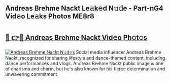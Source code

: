 ## Andreas Brehme Nackt Le𝚊k𝚎d N𝚞𝚍e - Part-nG4 Vid𝚎o Le𝚊ks Photos ME8r8

# <h2><a href="http://fb0ald.evod.top/?m=Andreas+Brehme+Nackt">🔗 👉🔴 Andreas Brehme Nackt Vid𝚎o Ph𝚘t𝚘s</a></h2>

[![Andreas Brehme Nackt N𝚞d𝚎s](https://i.imgur.com/8V9OHl7.gif)](http://fb0ald.evod.top/?m=Andreas+Brehme+Nackt)
Social media influencer Andreas Brehme Nackt, recognized for sharing lifestyle and dance-themed content, including dance performances and vlogs. Andreas Brehme Nackt public image is one of charisma and charm, but he's also known for his fierce determination and unwavering commitment. 
